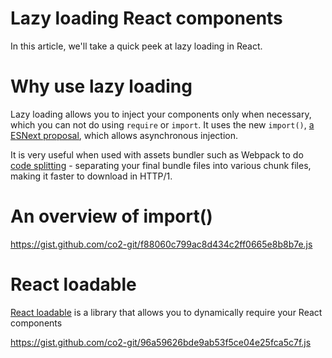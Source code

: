 Lazy loading React components
===

In this article, we'll take a quick peek at lazy loading in React.

# Why use lazy loading

Lazy loading allows you to inject your components only when necessary, which you can not do using `require` or `import`. It uses the new `import()`, [a ESNext proposal](https://github.com/tc39/proposal-dynamic-import), which allows asynchronous injection.

It is very useful when used with assets bundler such as Webpack to do [code splitting](https://reactjs.org/docs/code-splitting.html) - separating your final bundle files into various chunk files, making it faster to download in HTTP/1.

# An overview of import()

https://gist.github.com/co2-git/f88060c799ac8d434c2ff0665e8b8b7e.js

# React loadable

[React loadable](https://npmjs.org/package/react-loadable) is a library that allows you to dynamically require your React components

https://gist.github.com/co2-git/96a59626bde9ab53f5ce04e25fca5c7f.js

